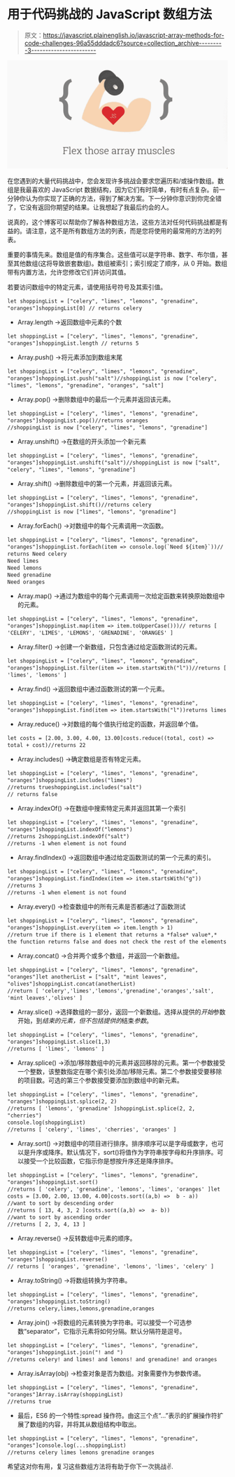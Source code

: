 # 用于代码挑战的 JavaScript 数组方法

> 原文：<https://javascript.plainenglish.io/javascript-array-methods-for-code-challenges-96a55dddadc6?source=collection_archive---------3----------------------->

![](img/3189c18e2bc55a826a787070977f0e24.png)

在您遇到的大量代码挑战中，您会发现许多挑战会要求您遍历和/或操作数组。数组是我最喜欢的 JavaScript 数据结构，因为它们有时简单，有时有点复杂。前一分钟你认为你实现了正确的方法，得到了解决方案。下一分钟你意识到你完全错了，它没有返回你期望的结果。让我想起了我最后约会的人。

说真的，这个博客可以帮助你了解各种数组方法，这些方法对任何代码挑战都是有益的。请注意，这不是所有数组方法的列表，而是您将使用的最常用的方法的列表。

重要的事情先来。数组是值的有序集合。这些值可以是字符串、数字、布尔值，甚至其他数组(这将导致嵌套数组)。数组被索引；索引规定了顺序，从 0 开始。数组带有内置方法，允许您修改它们并访问其值。

若要访问数组中的特定元素，请使用括号符号及其索引值。

```
let shoppingList = ["celery", "limes", "lemons", "grenadine", "oranges"]shoppingList[0] // returns celery
```

*   Array.length →返回数组中元素的个数

```
let shoppingList = ["celery", "limes", "lemons", "grenadine", "oranges"]shoppingList.length // returns 5
```

*   Array.push() →将元素添加到数组末尾

```
let shoppingList = ["celery", "limes", "lemons", "grenadine", "oranges"]shoppingList.push("salt")//shoppingList is now ["celery", "limes", "lemons", "grenadine", "oranges", "salt"]
```

*   Array.pop() →删除数组中的最后一个元素并返回该元素。

```
let shoppingList = ["celery", "limes", "lemons", "grenadine", "oranges"]shoppingList.pop()//returns oranges
//shoppingList is now ["celery", "limes", "lemons", "grenadine"]
```

*   Array.unshift() →在数组的开头添加一个新元素

```
let shoppingList = ["celery", "limes", "lemons", "grenadine", "oranges"]shoppingList.unshift("salt")//shoppingList is now ["salt", "celery", "limes", "lemons", "grenadine"]
```

*   Array.shift() →删除数组中的第一个元素，并返回该元素。

```
let shoppingList = ["celery", "limes", "lemons", "grenadine", "oranges"]shoppingList.shift()//returns celery 
//shoppingList is now ["limes", "lemons", "grenadine"]
```

*   Array.forEach() →对数组中的每个元素调用一次函数。

```
let shoppingList = ["celery", "limes", "lemons", "grenadine", "oranges"]shoppingList.forEach(item => console.log(`Need ${item}`))// returns Need celery
Need limes
Need lemons
Need grenadine
Need oranges
```

*   Array.map() →通过为数组中的每个元素调用一次给定函数来转换原始数组中的元素。

```
let shoppingList = ["celery", "limes", "lemons", "grenadine", "oranges"]shoppingList.map(item => item.toUpperCase()))// returns [ 'CELERY', 'LIMES', 'LEMONS', 'GRENADINE', 'ORANGES' ]
```

*   Array.filter() →创建一个新数组，只包含通过给定函数测试的元素。

```
let shoppingList = ["celery", "limes", "lemons", "grenadine", "oranges"]shoppingList.filter(item => item.startsWith("l"))//returns [ 'limes', 'lemons' ]
```

*   Array.find() →返回数组中通过函数测试的第一个元素。

```
let shoppingList = ["celery", "limes", "lemons", "grenadine", "oranges"]shoppingList.find(item => item.startsWith("l"))returns limes
```

*   Array.reduce() →对数组的每个值执行给定的函数，并返回单个值。

```
let costs = [2.00, 3.00, 4.00, 13.00]costs.reduce((total, cost) => total + cost)//returns 22
```

*   Array.includes() →确定数组是否有特定元素。

```
let shoppingList = ["celery", "limes", "lemons", "grenadine", "oranges"]shoppingList.includes("limes")
//returns trueshoppingList.includes("salt")
// returns false
```

*   Array.indexOf() →在数组中搜索特定元素并返回其第一个索引

```
let shoppingList = ["celery", "limes", "lemons", "grenadine", "oranges"]shoppingList.indexOf("lemons")
//returns 2shoppingList.indexOf("salt")
//returns -1 when element is not found
```

*   Array.findIndex() →返回数组中通过给定函数测试的第一个元素的索引。

```
let shoppingList = ["celery", "limes", "lemons", "grenadine", "oranges"]shoppingList.findIndex(item => item.startsWith("g"))
//returns 3
//returns -1 when element is not found
```

*   Array.every() →检查数组中的所有元素是否都通过了函数测试

```
let shoppingList = ["celery", "limes", "lemons", "grenadine", "oranges"]shoppingList.every(item => item.length > 1)
//return true if there is 1 element that returns a *false* value*,* the function returns false and does not check the rest of the elements
```

*   Array.concat() →合并两个或多个数组，并返回一个新数组。

```
let shoppingList = ["celery", "limes", "lemons", "grenadine", "oranges"]let anotherList = ["salt", "mint leaves", "olives"]shoppingList.concat(anotherList)
//return [ 'celery','limes','lemons','grenadine','oranges','salt', 'mint leaves','olives' ]
```

*   Array.slice() →选择数组的一部分，返回一个新数组。选择从提供的*开始*参数开始，到*结束的元素，但不包括提供的*结束*参数*。

```
let shoppingList = ["celery", "limes", "lemons", "grenadine", "oranges"]shoppingList.slice(1,3)
//returns [ 'limes', 'lemons' ]
```

*   Array.splice() →添加/移除数组中的元素并返回移除的元素。第一个参数接受一个整数，该整数指定在哪个索引处添加/移除元素。第二个参数接受要移除的项目数。可选的第三个参数接受要添加到数组中的新元素。

```
let shoppingList = ["celery", "limes", "lemons", "grenadine", "oranges"]shoppingList.splice(2, 2)
//returns [ 'lemons', 'grenadine' ]shoppingList.splice(2, 2, "cherries")
console.log(shoppingList)
//returns [ 'celery', 'limes', 'cherries', 'oranges' ]
```

*   Array.sort() →对数组中的项目进行排序。排序顺序可以是字母或数字，也可以是升序或降序。默认情况下，sort()将值作为字符串按字母和升序排序。可以接受一个比较函数，它指示你是想按升序还是降序排序。

```
let shoppingList = ["celery", "limes", "lemons", "grenadine", "oranges"]shoppingList.sort()
//returns [ 'celery', 'grenadine', 'lemons', 'limes', 'oranges' ]let costs = [3.00, 2.00, 13.00, 4.00]costs.sort((a,b) =>  b - a))
//want to sort by descending order
//returns [ 13, 4, 3, 2 ]costs.sort((a,b) =>  a- b))
//want to sort by ascending order
//returns [ 2, 3, 4, 13 ]
```

*   Array.reverse() →反转数组中元素的顺序。

```
let shoppingList = ["celery", "limes", "lemons", "grenadine", "oranges"]shoppingList.reverse()
// returns [ 'oranges', 'grenadine', 'lemons', 'limes', 'celery' ]
```

*   Array.toString() →将数组转换为字符串。

```
let shoppingList = ["celery", "limes", "lemons", "grenadine", "oranges"]shoppingList.toString()
//returns celery,limes,lemons,grenadine,oranges
```

*   Array.join() →将数组的元素转换为字符串。可以接受一个可选参数“separator”，它指示元素将如何分隔。默认分隔符是逗号。

```
let shoppingList = ["celery", "limes", "lemons", "grenadine", "oranges"]shoppingList.join("! and ")
//returns celery! and limes! and lemons! and grenadine! and oranges
```

*   Array.isArray(obj) →检查对象是否为数组。对象需要作为参数传递。

```
let shoppingList = ["celery", "limes", "lemons", "grenadine", "oranges"]Array.isArray(shoppingList)
//returns true
```

*   最后，ES6 的一个特性:spread 操作符。由这三个点“…”表示的扩展操作符扩展了数组的内容，并将其从数组结构中取出。

```
let shoppingList = ["celery", "limes", "lemons", "grenadine", "oranges"]console.log(...shoppingList)
//returns celery limes lemons grenadine oranges
```

希望这对你有用，复习这些数组方法将有助于你下一次挑战✌️.